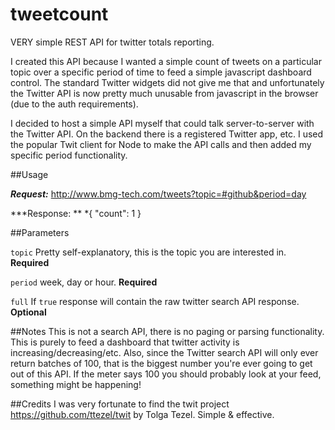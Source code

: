tweetcount
==========

VERY simple REST API for twitter totals reporting.

I created this API because I wanted a simple count of tweets on a particular topic over a specific period of time to feed a simple javascript dashboard control.  The standard Twitter widgets did not give me that and unfortunately the Twitter API is now pretty much unusable from javascript in the browser (due to the auth requirements).

I decided to host a simple API myself that could talk server-to-server with the Twitter API.  On the backend there is a registered Twitter app, etc.  I used the popular Twit client for Node to make the API calls and then added my specific period functionality. 


##Usage

***Request:***  http://www.bmg-tech.com/tweets?topic=#github&period=day

***Response: ** *{ "count": 1 }


##Parameters

`topic`		Pretty self-explanatory, this is the topic you are interested in. **Required**

`period`	week, day or hour. **Required**

`full`		If `true` response will contain the raw twitter search API response.  **Optional**

##Notes
This is not a search API, there is no paging or parsing functionality.  This is purely to feed a dashboard that twitter activity is increasing/decreasing/etc.  Also, since the Twitter search API will only ever return batches of 100, that is the biggest number you're ever going to get out of this API.  If the meter says 100 you should probably look at your feed, something might be happening! 


##Credits
I was very fortunate to find the twit project https://github.com/ttezel/twit by Tolga Tezel.  Simple & effective.
